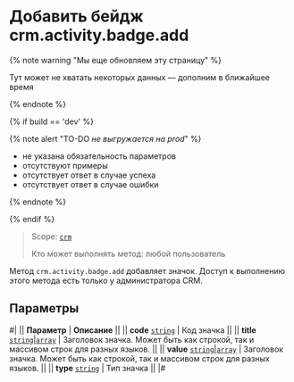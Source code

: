 # Добавить бейдж crm.activity.badge.add

{% note warning "Мы еще обновляем эту страницу" %}

Тут может не хватать некоторых данных — дополним в ближайшее время

{% endnote %}

{% if build == 'dev' %}

{% note alert "TO-DO _не выгружается на prod_" %}

- не указана обязательность параметров
- отсутствуют примеры
- отсутствует ответ в случае успеха
- отсутствует ответ в случае ошибки

{% endnote %}

{% endif %}

> Scope: [`crm`](../../../../scopes/permissions.md)
>
> Кто может выполнять метод: любой пользователь

Метод `crm.activity.badge.add` добавляет значок. Доступ к выполнению этого метода есть только у администратора CRM.

## Параметры

#|
|| **Параметр** | **Описание** ||
|| **code**
[`string`](../../../../data-types.md) | Код значка ||
|| **title**
[`string`\|`array`](../../../../data-types.md)
| Заголовок значка. Может быть как строкой, так и массивом строк для разных языков. ||
|| **value**
[`string`\|`array`](../../../../data-types.md)
| Заголовок значка. Может быть как строкой, так и массивом строк для разных языков. ||
|| **type**
[`string`](../../../../data-types.md)
| Тип значка ||
|#

